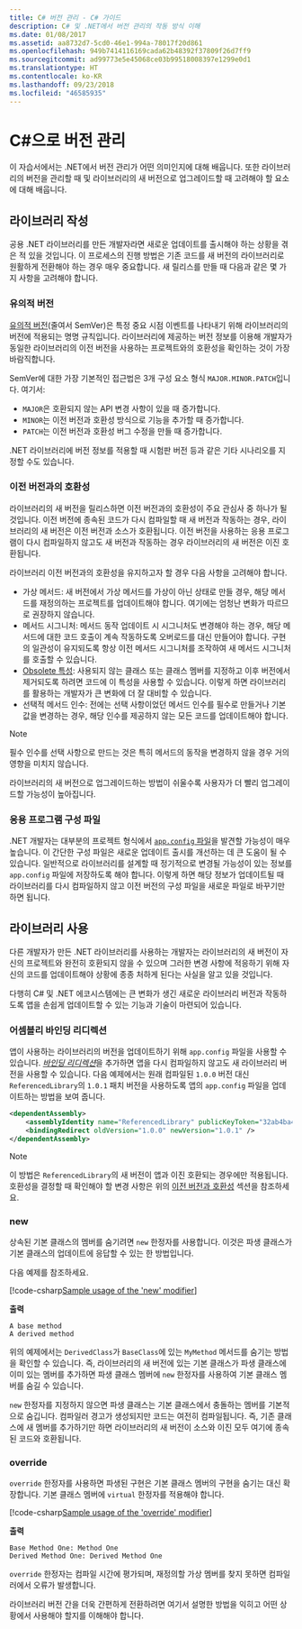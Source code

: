 ```yaml
---
title: C# 버전 관리 - C# 가이드
description: C# 및 .NET에서 버전 관리의 작동 방식 이해
ms.date: 01/08/2017
ms.assetid: aa8732d7-5cd0-46e1-994a-78017f20d861
ms.openlocfilehash: 949b7414116169cada62b48392f37809f26d7ff9
ms.sourcegitcommit: ad99773e5e45068ce03b99518008397e1299e0d1
ms.translationtype: HT
ms.contentlocale: ko-KR
ms.lasthandoff: 09/23/2018
ms.locfileid: "46585935"
---
```

# <a name="versioning-in-c"></a>C#으로 버전 관리 #

이 자습서에서는 .NET에서 버전 관리가 어떤 의미인지에 대해 배웁니다. 또한 라이브러리의 버전을 관리할 때 및 라이브러리의 새 버전으로 업그레이드할 때 고려해야 할 요소에 대해 배웁니다.

## <a name="authoring-libraries"></a>라이브러리 작성

공용 .NET 라이브러리를 만든 개발자라면 새로운 업데이트를 출시해야 하는 상황을 겪은 적 있을 것입니다. 이 프로세스의 진행 방법은 기존 코드를 새 버전의 라이브러리로 원활하게 전환해야 하는 경우 매우 중요합니다. 새 릴리스를 만들 때 다음과 같은 몇 가지 사항을 고려해야 합니다.

### <a name="semantic-versioning"></a>유의적 버전

[유의적 버전](http://semver.org/)(줄여서 SemVer)은 특정 중요 시점 이벤트를 나타내기 위해 라이브러리의 버전에 적용되는 명명 규칙입니다.
라이브러리에 제공하는 버전 정보를 이용해 개발자가 동일한 라이브러리의 이전 버전을 사용하는 프로젝트와의 호환성을 확인하는 것이 가장 바람직합니다.

SemVer에 대한 가장 기본적인 접근법은 3개 구성 요소 형식 `MAJOR.MINOR.PATCH`입니다. 여기서:

* `MAJOR`은 호환되지 않는 API 변경 사항이 있을 때 증가합니다.
* `MINOR`는 이전 버전과 호환성 방식으로 기능을 추가할 때 증가합니다.
* `PATCH`는 이전 버전과 호환성 버그 수정을 만들 때 증가합니다.

.NET 라이브러리에 버전 정보를 적용할 때 시험판 버전 등과 같은 기타 시나리오를 지정할 수도 있습니다.

### <a name="backwards-compatibility"></a>이전 버전과의 호환성

라이브러리의 새 버전을 릴리스하면 이전 버전과의 호환성이 주요 관심사 중 하나가 될 것입니다.
이전 버전에 종속된 코드가 다시 컴파일할 때 새 버전과 작동하는 경우, 라이브러리의 새 버전은 이전 버전과 소스가 호환됩니다. 이전 버전을 사용하는 응용 프로그램이 다시 컴파일하지 않고도 새 버전과 작동하는 경우 라이브러리의 새 버전은 이진 호환됩니다.

라이브러리 이전 버전과의 호환성을 유지하고자 할 경우 다음 사항을 고려해야 합니다.

* 가상 메서드: 새 버전에서 가상 메서드를 가상이 아닌 상태로 만들 경우, 해당 메서드를 재정의하는 프로젝트를 업데이트해야 합니다. 여기에는 엄청난 변화가 따르므로 권장하지 않습니다.
* 메서드 시그니처: 메서드 동작 업데이트 시 시그니처도 변경해야 하는 경우, 해당 메서드에 대한 코드 호출이 계속 작동하도록 오버로드를 대신 만들어야 합니다.
구현의 일관성이 유지되도록 항상 이전 메서드 시그니처를 조작하여 새 메서드 시그니처를 호출할 수 있습니다.
* [Obsolete 특성](programming-guide/concepts/attributes/common-attributes.md#Obsolete): 사용되지 않는 클래스 또는 클래스 멤버를 지정하고 이후 버전에서 제거되도록 하려면 코드에 이 특성을 사용할 수 있습니다.
이렇게 하면 라이브러리를 활용하는 개발자가 큰 변화에 더 잘 대비할 수 있습니다.
* 선택적 메서드 인수: 전에는 선택 사항이었던 메서드 인수를 필수로 만들거나 기본값을 변경하는 경우, 해당 인수를 제공하지 않는 모든 코드를 업데이트해야 합니다.
> [!NOTE]
> 필수 인수를 선택 사항으로 만드는 것은 특히 메서드의 동작을 변경하지 않을 경우 거의 영향을 미치지 않습니다.

라이브러리의 새 버전으로 업그레이드하는 방법이 쉬울수록 사용자가 더 빨리 업그레이드할 가능성이 높아집니다.

### <a name="application-configuration-file"></a>응용 프로그램 구성 파일

.NET 개발자는 대부분의 프로젝트 형식에서 [`app.config` 파일](../framework/configure-apps/file-schema/index.md)을 발견할 가능성이 매우 높습니다.
이 간단한 구성 파일은 새로운 업데이트 출시를 개선하는 데 큰 도움이 될 수 있습니다. 일반적으로 라이브러리를 설계할 때 정기적으로 변경될 가능성이 있는 정보를 `app.config` 파일에 저장하도록 해야 합니다. 이렇게 하면 해당 정보가 업데이트될 때 라이브러리를 다시 컴파일하지 않고 이전 버전의 구성 파일을 새로운 파일로 바꾸기만 하면 됩니다.

## <a name="consuming-libraries"></a>라이브러리 사용

다른 개발자가 만든 .NET 라이브러리를 사용하는 개발자는 라이브러리의 새 버전이 자신의 프로젝트와 완전히 호환되지 않을 수 있으며 그러한 변경 사항에 적응하기 위해 자신의 코드를 업데이트해야 상황에 종종 처하게 된다는 사실을 알고 있을 것입니다.

다행히 C# 및 .NET 에코시스템에는 큰 변화가 생긴 새로운 라이브러리 버전과 작동하도록 앱을 손쉽게 업데이트할 수 있는 기능과 기술이 마련되어 있습니다.

### <a name="assembly-binding-redirection"></a>어셈블리 바인딩 리디렉션

앱이 사용하는 라이브러리의 버전을 업데이트하기 위해 `app.config` 파일을 사용할 수 있습니다. [*바인딩 리디렉션*](../framework/configure-apps/redirect-assembly-versions.md)을 추가하면 앱을 다시 컴파일하지 않고도 새 라이브러리 버전을 사용할 수 있습니다. 다음 예제에서는 원래 컴파일된 `1.0.0` 버전 대신 `ReferencedLibrary`의 `1.0.1` 패치 버전을 사용하도록 앱의 `app.config` 파일을 업데이트하는 방법을 보여 줍니다.

```xml
<dependentAssembly>
    <assemblyIdentity name="ReferencedLibrary" publicKeyToken="32ab4ba45e0a69a1" culture="en-us" />
    <bindingRedirect oldVersion="1.0.0" newVersion="1.0.1" />
</dependentAssembly>
```

> [!NOTE]
> 이 방법은 `ReferencedLibrary`의 새 버전이 앱과 이진 호환되는 경우에만 적용됩니다.
> 호환성을 결정할 때 확인해야 할 변경 사항은 위의 [이전 버전과 호환성](#backwards-compatibility) 섹션을 참조하세요.

### <a name="new"></a>new

상속된 기본 클래스의 멤버를 숨기려면 `new` 한정자를 사용합니다. 이것은 파생 클래스가 기본 클래스의 업데이트에 응답할 수 있는 한 방법입니다.

다음 예제를 참조하세요.

[!code-csharp[Sample usage of the 'new' modifier](../../samples/csharp/versioning/new/Program.cs#sample)]

**출력**

```
A base method
A derived method
```

위의 예제에서는 `DerivedClass`가 `BaseClass`에 있는 `MyMethod` 메서드를 숨기는 방법을 확인할 수 있습니다.
즉, 라이브러리의 새 버전에 있는 기본 클래스가 파생 클래스에 이미 있는 멤버를 추가하면 파생 클래스 멤버에 `new` 한정자를 사용하여 기본 클래스 멤버를 숨길 수 있습니다.

`new` 한정자를 지정하지 않으면 파생 클래스는 기본 클래스에서 충돌하는 멤버를 기본적으로 숨깁니다. 컴파일러 경고가 생성되지만 코드는 여전히 컴파일됩니다. 즉, 기존 클래스에 새 멤버를 추가하기만 하면 라이브러리의 새 버전이 소스와 이진 모두 여기에 종속된 코드와 호환됩니다.

### <a name="override"></a>override

`override` 한정자를 사용하면 파생된 구현은 기본 클래스 멤버의 구현을 숨기는 대신 확장합니다. 기본 클래스 멤버에 `virtual` 한정자를 적용해야 합니다.

[!code-csharp[Sample usage of the 'override' modifier](../../samples/csharp/versioning/override/Program.cs#sample)]

**출력**

```
Base Method One: Method One
Derived Method One: Derived Method One
```

`override` 한정자는 컴파일 시간에 평가되며, 재정의할 가상 멤버를 찾지 못하면 컴파일러에서 오류가 발생합니다.

라이브러리 버전 간을 더욱 간편하게 전환하려면 여기서 설명한 방법을 익히고 어떤 상황에서 사용해야 할지를 이해해야 합니다.

